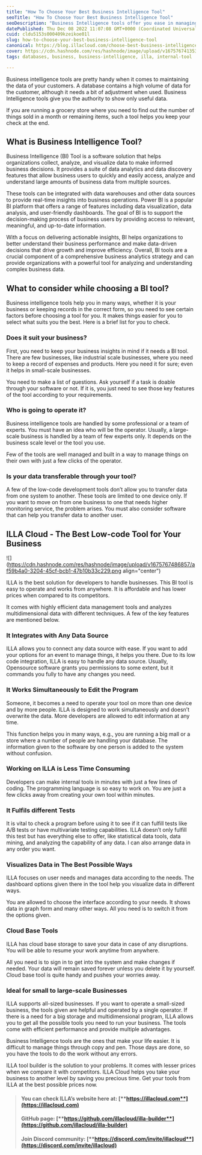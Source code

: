 ```yaml
---
title: "How To Choose Your Best Business Intelligence Tool"
seoTitle: "How To Choose Your Best Business Intelligence Tool"
seoDescription: "Business Intelligence tools offer you ease in managing your business. It might help you understand the stats of your business"
datePublished: Thu Dec 08 2022 11:07:08 GMT+0000 (Coordinated Universal Time)
cuid: cldu5153s000409kzeikoe01l
slug: how-to-choose-your-best-business-intelligence-tool
canonical: https://blog.illacloud.com/choose-best-business-intelligence-tool/
cover: https://cdn.hashnode.com/res/hashnode/image/upload/v1675767413534/c92b6d99-e36b-49dd-93f5-e07587940688.png
tags: databases, business, business-intelligence, illa, internal-tool

---
```


Business intelligence tools are pretty handy when it comes to maintaining the data of your customers. A database contains a high volume of data for the customer, although it needs a bit of adjustment when used. Business Intelligence tools give you the authority to show only useful data.

If you are running a grocery store where you need to find out the number of things sold in a month or remaining items, such a tool helps you keep your check at the end.

## [**​**](https://www.illacloud.com/blog/choose-best-business-intelligence-tool#what-to-consider-while-choosing-a-bi-tool)**What is Business Intelligence Tool?**

Business Intelligence (BI) Tool is a software solution that helps organizations collect, analyze, and visualize data to make informed business decisions. It provides a suite of data analytics and data discovery features that allow business users to quickly and easily access, analyze and understand large amounts of business data from multiple sources.

These tools can be integrated with data warehouses and other data sources to provide real-time insights into business operations. Power BI is a popular BI platform that offers a range of features including data visualization, data analysis, and user-friendly dashboards. The goal of BI is to support the decision-making process of business users by providing access to relevant, meaningful, and up-to-date information.

With a focus on delivering actionable insights, BI helps organizations to better understand their business performance and make data-driven decisions that drive growth and improve efficiency. Overall, BI tools are a crucial component of a comprehensive business analytics strategy and can provide organizations with a powerful tool for analyzing and understanding complex business data.

## **What to consider while choosing a BI tool?**

Business intelligence tools help you in many ways, whether it is your business or keeping records in the correct form, so you need to see certain factors before choosing a tool for you. It makes things easier for you to select what suits you the best. Here is a brief list for you to check.

### **Does it suit your business?**

First, you need to keep your business insights in mind if it needs a BI tool. There are few businesses, like industrial scale businesses, where you need to keep a record of expenses and products. Here you need it for sure; even it helps in small-scale businesses.

You need to make a list of questions. Ask yourself if a task is doable through your software or not. If it is, you just need to see those key features of the tool according to your requirements.

### **Who is going to operate it?**

Business intelligence tools are handled by some professional or a team of experts. You must have an idea who will be the operator. Usually, a large-scale business is handled by a team of few experts only. It depends on the business scale level or the tool you use.

Few of the tools are well managed and built in a way to manage things on their own with just a few clicks of the operator.[​](https://www.illacloud.com/blog/choose-best-business-intelligence-tool#is-your-data-transferable-through-your-tool)

### **Is your data transferable through your tool?**

A few of the low-code development tools don’t allow you to transfer data from one system to another. These tools are limited to one device only. If you want to move on from one business to one that needs higher monitoring service, the problem arises. You must also consider software that can help you transfer data to another user.

## **ILLA Cloud - The Best Low-code Tool for Your Business**

![](https://cdn.hashnode.com/res/hashnode/image/upload/v1675767486857/af59b4a0-3204-45cf-bcb1-47b10b33c229.png align="center")

ILLA is the best solution for developers to handle businesses. This BI tool is easy to operate and works from anywhere. It is affordable and has lower prices when compared to its competitors.

It comes with highly efficient data management tools and analyzes multidimensional data with different techniques. A few of the key features are mentioned below.

### **It Integrates with Any Data Source**

ILLA allows you to connect any data source with ease. If you want to add your options for an event to manage things, it helps you there. Due to its low code integration, ILLA is easy to handle any data source. Usually, Opensource software grants you permissions to some extent, but it commands you fully to have any changes you need.

### **It Works Simultaneously to Edit the Program**

Someone, it becomes a need to operate your tool on more than one device and by more people. ILLA is designed to work simultaneously and doesn’t overwrite the data. More developers are allowed to edit information at any time.

This function helps you in many ways, e.g., you are running a big mall or a store where a number of people are handling your database. The information given to the software by one person is added to the system without confusion.

### **Working on ILLA is Less Time Consuming**

Developers can make internal tools in minutes with just a few lines of coding. The programming language is so easy to work on. You are just a few clicks away from creating your own tool within minutes.

### **It Fulfils different Tests**

It is vital to check a program before using it to see if it can fulfill tests like A/B tests or have multivariate testing capabilities. ILLA doesn’t only fulfill this test but has everything else to offer, like statistical data tools, data mining, and analyzing the capability of any data. I can also arrange data in any order you want.

### **Visualizes Data in The Best Possible Ways**

ILLA focuses on user needs and manages data according to the needs. The dashboard options given there in the tool help you visualize data in different ways.

You are allowed to choose the interface according to your needs. It shows data in graph form and many other ways. All you need is to switch it from the options given.

### **Cloud Base Tools**

ILLA has cloud base storage to save your data in case of any disruptions. You will be able to resume your work anytime from anywhere.

All you need is to sign in to get into the system and make changes if needed. Your data will remain saved forever unless you delete it by yourself. Cloud base tool is quite handy and pushes your worries away.[​](https://www.illacloud.com/blog/choose-best-business-intelligence-tool#ideal-for-small-to-large-scale-businesses)

### **Ideal for small to large-scale Businesses**

ILLA supports all-sized businesses. If you want to operate a small-sized business, the tools given are helpful and operated by a single operator. If there is a need for a big storage and multidimensional program, ILLA allows you to get all the possible tools you need to run your business. The tools come with efficient performance and provide multiple advantages.

Business Intelligence tools are the ones that make your life easier. It is difficult to manage things through copy and pen. Those days are done, so you have the tools to do the work without any errors.

ILLA tool builder is the solution to your problems. It comes with lesser prices when we compare it with competitors. ILLA Cloud helps you take your business to another level by saving you precious time. Get your tools from ILLA at the best possible prices now.

> #### **You can check ILLA’s website here at:** [**https://illacloud.com**](https://illacloud.com)
> 
> #### **GitHub page:** [**https://github.com/illacloud/illa-builder**](https://github.com/illacloud/illa-builder)
> 
> #### **Join Discord community:** [**https://discord.com/invite/illacloud**](https://discord.com/invite/illacloud)